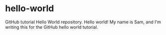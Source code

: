 # hello-world
GitHub tutorial Hello World repository.
Hello world! My name is Sam, and I'm writing this for the GitHub hello world tutorial.
